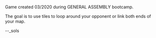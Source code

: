 Game created 03/2020 during GENERAL ASSEMBLY bootcamp.



The goal is to use tiles to loop around your opponent or link both ends of your map.



--_sols
